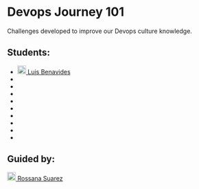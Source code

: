 # Devops Journey 101

Challenges developed to improve our Devops culture knowledge.

## Students: 

- [<img src="https://content.linkedin.com/content/dam/me/business/en-us/amp/brand-site/v2/bg/LI-Bug.svg.original.svg" width="20" height="20"> Luis Benavides ](https://www.linkedin.com/in/luisbenavidesac)
-
-
-
-
-
-
-
-
-

## Guided by:


[<img src="https://content.linkedin.com/content/dam/me/business/en-us/amp/brand-site/v2/bg/LI-Bug.svg.original.svg" width="20" height="20"> Rossana Suarez ](https://www.linkedin.com/in/roxsross)